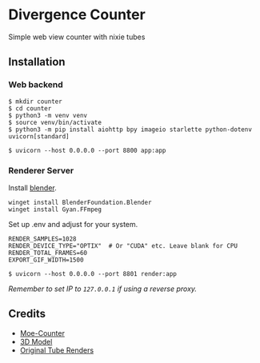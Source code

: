 # Divergence Counter

Simple web view counter with nixie tubes

[//]: # (![Moe-Counter]&#40;http://projectgungame.top:13102/Divergence-Counter.github&#41;)

## Installation
### Web backend

```shell
$ mkdir counter
$ cd counter
$ python3 -m venv venv
$ source venv/bin/activate
$ python3 -m pip install aiohttp bpy imageio starlette python-dotenv uvicorn[standard]

$ uvicorn --host 0.0.0.0 --port 8800 app:app
```

### Renderer Server
Install [blender](https://www.blender.org/download/).
```shell
winget install BlenderFoundation.Blender
winget install Gyan.FFmpeg
```
Set up .env and adjust for your system.
```dotenv
RENDER_SAMPLES=1028
RENDER_DEVICE_TYPE="OPTIX"  # Or "CUDA" etc. Leave blank for CPU 
RENDER_TOTAL_FRAMES=60
EXPORT_GIF_WIDTH=1500
```
```shell
$ uvicorn --host 0.0.0.0 --port 8801 render:app
```
*Remember to set IP to `127.0.0.1` if using a reverse proxy.*
## Credits

*   [Moe-Counter](https://github.com/journey-ad/Moe-Counter/)
*   [3D Model](https://www.artstation.com/amatsukast)
*   [Original Tube Renders](https://github.com/dogancelik/divergence-meter/)
